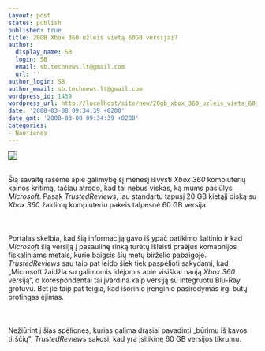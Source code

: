 ```yaml
---
layout: post
status: publish
published: true
title: 20GB Xbox 360 užleis vietą 60GB versijai?
author:
  display_name: SB
  login: SB
  email: sb.technews.lt@gmail.com
  url: ''
author_login: SB
author_email: sb.technews.lt@gmail.com
wordpress_id: 1439
wordpress_url: http://localhost/site/new/20gb_xbox_360_uzleis_vieta_60gb_versijai_/
date: '2008-03-08 09:34:39 +0200'
date_gmt: '2008-03-08 09:34:39 +0200'
categories:
- Naujienos
---
```

<div class="imgright"><img src="http://img366.imageshack.us/img366/228/xbox360qc6.png" border="1"></div>
<p><br>Šią savaitę rašėme apie galimybę šį mėnesį išvysti <i>Xbox 360</i> kompiuterių kainos kritimą, tačiau atrodo, kad tai nebus viskas, ką mums pasiūlys <i>Microsoft</i>. Pasak <i>TrustedReviews</i>, jau standartu tapusį 20 GB kietąjį diską su <i>Xbox 360</i> žaidimų kompiuteriu pakeis talpesnė 60 GB versija.<br />
<br><br />
<br>Portalas skelbia, kad šią informaciją gavo iš ypač patikimo šaltinio ir kad <i>Microsoft</i> šią versiją į pasaulinę rinką turėtų išleisti praėjus komapnijos fiskaliniams metais, kurie baigsis šių metų birželio pabaigoje. <i>TrustedReviews</i> sau taip pat leido šiek tiek paspėlioti sakydami, kad „Microsoft žaidžia su galimomis idėjomis apie visiškai naują  <i>Xbox 360</i> versiją“, o korespondentai tai įvardina kaip versiją su integruotu Blu-Ray grotuvu. Bet jie taip pat teigia, kad išorinio įrenginio pasirodymas irgi būtų protingas ėjimas.<br />
<br><br />
<br>Nežiūrint į šias spėliones, kurias galima drąsiai pavadinti „būrimu iš kavos tirščių&quot;, <i>TrustedReviews</i> sakosi, kad yra įsitikinę 60 GB versijos tikrumu.<br />
<br></p>
